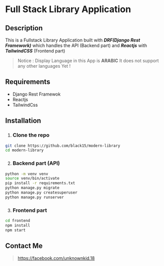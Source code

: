 # Full Stack Library Application 
## Description
This is a Fullstack Library Application built with ***DRF(Django Rest Framework)*** which handles the API (Backend part) and ***Reactjs*** with ***TailwindCSS*** (Frontend part)
> Notice : Display Language in this App is **ARABIC** It does not support any other languages Yet ! 
## Requirements
- Django Rest Framewok
- Reactjs
- TailwindCss
## Installation
1. ### Clone the repo
```bash
git clone https://github.com/black15/modern-library
cd modern-library
```
2. ### Backend part (API)
```bash
python -m venv venv
source venv/bin/activate
pip install -r requirements.txt
python manage.py migrate
python manage.py createsuperuser
python manage.py runserver
```
3. ### Frontend part
```bash
cd frontend
npm install
npm start
```

## Contact Me
> https://facebook.com/unknownkid.18

